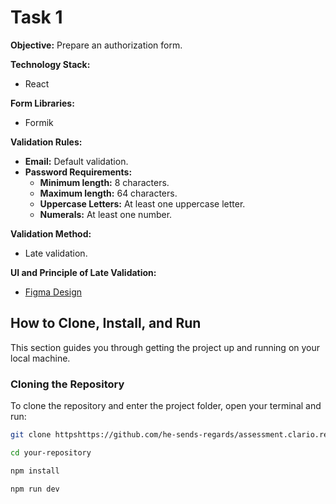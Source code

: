 # Task 1

**Objective:** Prepare an authorization form.

**Technology Stack:**

- React

**Form Libraries:**

- Formik

**Validation Rules:**

- **Email:** Default validation.
- **Password Requirements:**
  - **Minimum length:** 8 characters.
  - **Maximum length:** 64 characters.
  - **Uppercase Letters:** At least one uppercase letter.
  - **Numerals:** At least one number.

**Validation Method:**

- Late validation.

**UI and Principle of Late Validation:**

- [Figma Design](https://www.figma.com/file/sD1rsXjJkMWMh32I63l1d7/Clario-Test-Task?type=design&node-id=0%3A1&mode=design&t=qiD0UD2lXvRz10G8-1)

## How to Clone, Install, and Run

This section guides you through getting the project up and running on your local machine.

### Cloning the Repository

To clone the repository and enter the project folder, open your terminal and run:

```bash
git clone httpshttps://github.com/he-sends-regards/assessment.clario.react.git

cd your-repository

npm install

npm run dev
```
